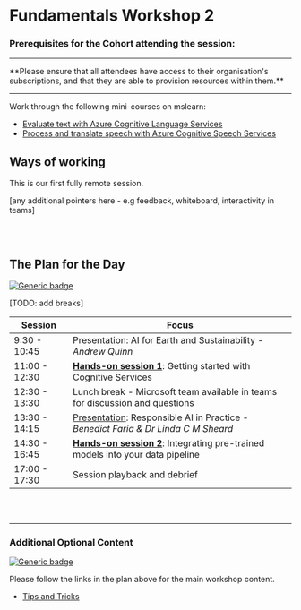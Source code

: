 # Fundamentals Workshop 2

### Prerequisites for the Cohort attending the session:

<hr>
**Please ensure that all attendees have access to their organisation's subscriptions, and that they are able to provision resources within them.**
<hr>

Work through the following mini-courses on mslearn:
- [Evaluate text with Azure Cognitive Language Services](https://docs.microsoft.com/en-gb/learn/paths/evaluate-text-with-language-services/)
- [Process and translate speech with Azure Cognitive Speech Services](https://docs.microsoft.com/en-gb/learn/paths/translate-speech-with-speech-services/)


## Ways of working

This is our first fully remote session.

[any additional pointers here - e.g feedback, whiteboard, interactivity in teams]

<pre>


</pre>



## The Plan for the Day

[![Generic badge](https://img.shields.io/badge/STATUS-DRAFT-ORANGE.svg)](https://shields.io/)

[TODO: add breaks]

|Session |Focus |
|--|--|
|9:30 - 10:45 | Presentation: AI for Earth and Sustainability - *Andrew Quinn* |
|11:00 - 12:30 | [**Hands-on session 1**](hands-on-session1/lab2-1.md): Getting started with Cognitive Services |
|12:30 - 13:30 | Lunch break - Microsoft team available in teams for discussion and questions |
|13:30 - 14:15 | [Presentation](additional_material/presentation2.md): Responsible AI in Practice - *Benedict Faria & Dr Linda C M Sheard* |
|14:30 - 16:45 | [**Hands-on session 2**](hands-on-session2/lab2-2.md): Integrating pre-trained models into your data pipeline |
|17:00 - 17:30 | Session playback and debrief |


<pre>


</pre>
<hr>

### Additional Optional Content
[![Generic badge](https://img.shields.io/badge/STATUS-DRAFT-ORANGE.svg)](https://shields.io/)

Please follow the links in the plan above for the main workshop content.

- [Tips and Tricks](additional_materials/lab2-tips_and_tricks.md)





